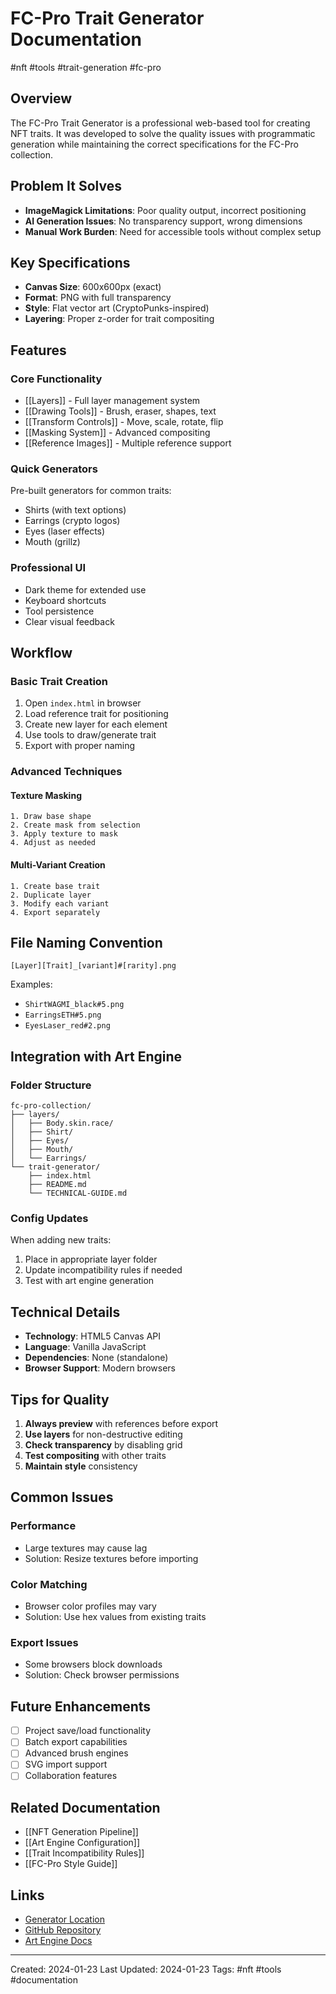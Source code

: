 # FC-Pro Trait Generator Documentation

#nft #tools #trait-generation #fc-pro

## Overview

The FC-Pro Trait Generator is a professional web-based tool for creating NFT traits. It was developed to solve the quality issues with programmatic generation while maintaining the correct specifications for the FC-Pro collection.

## Problem It Solves

- **ImageMagick Limitations**: Poor quality output, incorrect positioning
- **AI Generation Issues**: No transparency support, wrong dimensions
- **Manual Work Burden**: Need for accessible tools without complex setup

## Key Specifications

- **Canvas Size**: 600x600px (exact)
- **Format**: PNG with full transparency
- **Style**: Flat vector art (CryptoPunks-inspired)
- **Layering**: Proper z-order for trait compositing

## Features

### Core Functionality
- [[Layers]] - Full layer management system
- [[Drawing Tools]] - Brush, eraser, shapes, text
- [[Transform Controls]] - Move, scale, rotate, flip
- [[Masking System]] - Advanced compositing
- [[Reference Images]] - Multiple reference support

### Quick Generators
Pre-built generators for common traits:
- Shirts (with text options)
- Earrings (crypto logos)
- Eyes (laser effects)
- Mouth (grillz)

### Professional UI
- Dark theme for extended use
- Keyboard shortcuts
- Tool persistence
- Clear visual feedback

## Workflow

### Basic Trait Creation
1. Open `index.html` in browser
2. Load reference trait for positioning
3. Create new layer for each element
4. Use tools to draw/generate trait
5. Export with proper naming

### Advanced Techniques

#### Texture Masking
```
1. Draw base shape
2. Create mask from selection
3. Apply texture to mask
4. Adjust as needed
```

#### Multi-Variant Creation
```
1. Create base trait
2. Duplicate layer
3. Modify each variant
4. Export separately
```

## File Naming Convention

```
[Layer][Trait]_[variant]#[rarity].png
```

Examples:
- `ShirtWAGMI_black#5.png`
- `EarringsETH#5.png`
- `EyesLaser_red#2.png`

## Integration with Art Engine

### Folder Structure
```
fc-pro-collection/
├── layers/
│   ├── Body.skin.race/
│   ├── Shirt/
│   ├── Eyes/
│   ├── Mouth/
│   └── Earrings/
└── trait-generator/
    ├── index.html
    ├── README.md
    └── TECHNICAL-GUIDE.md
```

### Config Updates
When adding new traits:
1. Place in appropriate layer folder
2. Update incompatibility rules if needed
3. Test with art engine generation

## Technical Details

- **Technology**: HTML5 Canvas API
- **Language**: Vanilla JavaScript
- **Dependencies**: None (standalone)
- **Browser Support**: Modern browsers

## Tips for Quality

1. **Always preview** with references before export
2. **Use layers** for non-destructive editing
3. **Check transparency** by disabling grid
4. **Test compositing** with other traits
5. **Maintain style** consistency

## Common Issues

### Performance
- Large textures may cause lag
- Solution: Resize textures before importing

### Color Matching
- Browser color profiles may vary
- Solution: Use hex values from existing traits

### Export Issues
- Some browsers block downloads
- Solution: Check browser permissions

## Future Enhancements

- [ ] Project save/load functionality
- [ ] Batch export capabilities
- [ ] Advanced brush engines
- [ ] SVG import support
- [ ] Collaboration features

## Related Documentation

- [[NFT Generation Pipeline]]
- [[Art Engine Configuration]]
- [[Trait Incompatibility Rules]]
- [[FC-Pro Style Guide]]

## Links

- [Generator Location](file:///Users/djm/claude-projects/github-repos/fc-pro-collection/trait-generator/index.html)
- [GitHub Repository](https://github.com/[your-username]/fc-pro-collection)
- [Art Engine Docs](../art-engine/README.md)

---

Created: 2024-01-23
Last Updated: 2024-01-23
Tags: #nft #tools #documentation